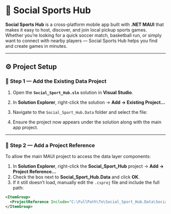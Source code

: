 # 🏀 **Social Sports Hub**

**Social Sports Hub** is a cross-platform mobile app built with **.NET MAUI** that makes it easy to host, discover, and join local pickup sports games.  
Whether you’re looking for a quick soccer match, basketball run, or simply want to connect with nearby players — Social Sports Hub helps you find and create games in minutes.

---

## ⚙️ **Project Setup**

### 🧩 **Step 1 — Add the Existing Data Project**
1. Open the **`Social_Sport_Hub.sln`** solution in **Visual Studio**.  
2. In **Solution Explorer**, right-click the solution → **Add → Existing Project...**  
3. Navigate to the `Social_Sport_Hub.Data` folder and select the file:  

4. Ensure the project now appears under the solution along with the main app project.

---

### 🔗 **Step 2 — Add a Project Reference**
To allow the main MAUI project to access the data layer components:

1. In **Solution Explorer**, right-click the **Social_Sport_Hub** project → **Add → Project Reference...**  
2. Check the box next to **Social_Sport_Hub.Data** and click **OK**.  
3. If it still doesn’t load, manually edit the `.csproj` file and include the full path:
```xml
<ItemGroup>
  <ProjectReference Include="C:\FullPath\To\Social_Sport_Hub.Data\Social_Sport_Hub.Data.csproj" />
</ItemGroup>


